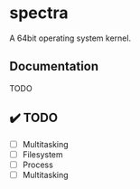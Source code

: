 # spectra

<p>A 64bit operating system kernel.</p>

## Documentation
TODO

## :heavy_check_mark: TODO
- [ ] Multitasking
- [ ] Filesystem
- [ ] Process
- [ ] Multitasking